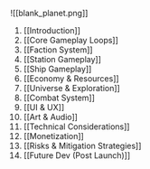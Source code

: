 ![[blank_planet.png]]
1. [[Introduction]]
2. [[Core Gameplay Loops]]
3. [[Faction System]]
4. [[Station Gameplay]]
5. [[Ship Gameplay]]
6. [[Economy & Resources]]
7. [[Universe & Exploration]]
8. [[Combat System]]
9. [[UI & UX]]
10. [[Art & Audio]]
11. [[Technical Considerations]]
12. [[Monetization]]
13. [[Risks & Mitigation Strategies]]
14. [[Future Dev (Post Launch)]]